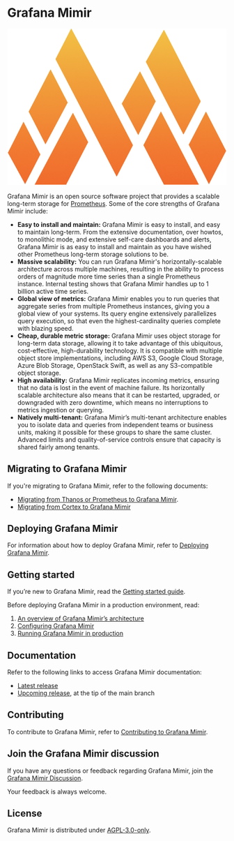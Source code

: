 # Grafana Mimir

<p align="center"><img src="images/logo.png" alt="Grafana Mimir logo"></p>

Grafana Mimir is an open source software project that provides a scalable long-term storage for [Prometheus](https://prometheus.io). Some of the core strengths of Grafana Mimir include:

- **Easy to install and maintain:** Grafana Mimir is easy to install, and easy to maintain long-term. From the extensive documentation, over howtos, to monolithic mode, and extensive self-care dashboards and alerts, Grafana Mimir is as easy to install and maintain as you have wished other Prometheus long-term storage solutions to be.
- **Massive scalability:** You can run Grafana Mimir's horizontally-scalable architecture across multiple machines, resulting in the ability to process orders of magnitude more time series than a single Prometheus instance. Internal testing shows that Grafana Mimir handles up to 1 billion active time series.
- **Global view of metrics:** Grafana Mimir enables you to run queries that aggregate series from multiple Prometheus instances, giving you a global view of your systems. Its query engine extensively parallelizes query execution, so that even the highest-cardinality queries complete with blazing speed.
- **Cheap, durable metric storage:** Grafana Mimir uses object storage for long-term data storage, allowing it to take advantage of this ubiquitous, cost-effective, high-durability technology. It is compatible with multiple object store implementations, including AWS S3, Google Cloud Storage, Azure Blob Storage, OpenStack Swift, as well as any S3-compatible object storage.
- **High availability:** Grafana Mimir replicates incoming metrics, ensuring that no data is lost in the event of machine failure. Its horizontally scalable architecture also means that it can be restarted, upgraded, or downgraded with zero downtime, which means no interruptions to metrics ingestion or querying.
- **Natively multi-tenant:** Grafana Mimir’s multi-tenant architecture enables you to isolate data and queries from independent teams or business units, making it possible for these groups to share the same cluster. Advanced limits and quality-of-service controls ensure that capacity is shared fairly among tenants.

## Migrating to Grafana Mimir

If you're migrating to Grafana Mimir, refer to the following documents:

- [Migrating from Thanos or Prometheus to Grafana Mimir](https://grafana.com/docs/mimir/latest/migration-guide/migrating-from-thanos-or-prometheus/).
- [Migrating from Cortex to Grafana Mimir](https://grafana.com/docs/mimir/latest/migration-guide/migrating-from-cortex/)

## Deploying Grafana Mimir

For information about how to deploy Grafana Mimir, refer to [Deploying Grafana Mimir](https://grafana.com/docs/mimir/latest/operators-guide/deploying-grafana-mimir/).

## Getting started

If you’re new to Grafana Mimir, read the [Getting started guide](https://grafana.com/docs/mimir/latest/operators-guide/getting-started/).

Before deploying Grafana Mimir in a production environment, read:

1. [An overview of Grafana Mimir’s architecture](https://grafana.com/docs/mimir/latest/operators-guide/architecture/)
1. [Configuring Grafana Mimir](https://grafana.com/docs/mimir/latest/operators-guide/configuring/)
1. [Running Grafana Mimir in production](https://grafana.com/docs/mimir/latest/operators-guide/running-production-environment/)

## Documentation

Refer to the following links to access Grafana Mimir documentation:

- [Latest release](https://grafana.com/docs/mimir/latest/)
- [Upcoming release](https://grafana.com/docs/mimir/next/), at the tip of the main branch

## Contributing

To contribute to Grafana Mimir, refer to [Contributing to Grafana Mimir](https://github.com/grafana/mimir/tree/main/docs/internal/contributing).

## Join the Grafana Mimir discussion

If you have any questions or feedback regarding Grafana Mimir, join the [Grafana Mimir Discussion](https://github.com/grafana/mimir/discussions).

Your feedback is always welcome.

## License

Grafana Mimir is distributed under [AGPL-3.0-only](LICENSE).
